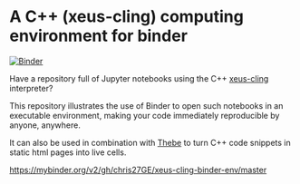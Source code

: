 # A C++ (xeus-cling) computing environment for binder

[![Binder](https://beta.mybinder.org/badge.svg)](https://beta.mybinder.org/v2/gh/nthiery/xeus-cling-binder-env/master?filepath=index.ipynb)

Have a repository full of Jupyter notebooks using the C++ 
[xeus-cling](https://github.com/QuantStack/xeus-cling) interpreter?

This repository illustrates the use of Binder to open such notebooks
in an executable environment, making your code immediately reproducible by anyone, anywhere. 

It can also be used in combination with [Thebe](https://github.com/minrk/thebelab)
to turn C++ code snippets in static html pages into live cells.

https://mybinder.org/v2/gh/chris27GE/xeus-cling-binder-env/master
